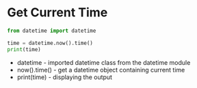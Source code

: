 # Get Current Time

```python
from datetime import datetime

time = datetime.now().time()
print(time)
```

- datetime - imported datetime class from the datetime module
- now().time() -  get a datetime object containing current time
- print(time) - displaying the output
